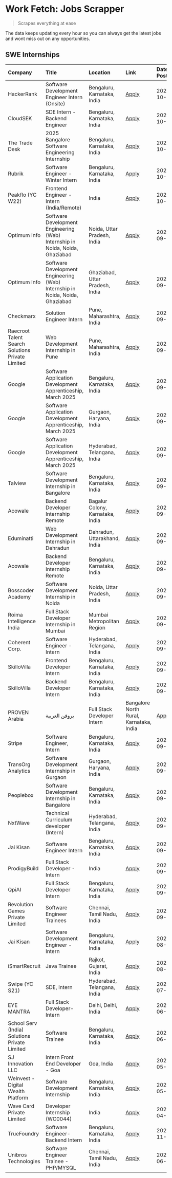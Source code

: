 # Work Fetch: Jobs Scrapper
> Scrapes everything at ease

The data keeps updating every hour so you can always get the latest jobs and wont miss out on any opportunities.

## SWE Internships
<!--START_SECTION:workfetch-->
| Company                                          | Title                                                                        | Location                                | Link                                                                                                                                                                                                                                                                                                                     | Date Posted   |
|:-------------------------------------------------|:-----------------------------------------------------------------------------|:----------------------------------------|:-------------------------------------------------------------------------------------------------------------------------------------------------------------------------------------------------------------------------------------------------------------------------------------------------------------------------|:--------------|
| HackerRank                                       | Software Development Engineer Intern (Onsite)                                | Bengaluru, Karnataka, India             | [Apply](https://in.linkedin.com/jobs/view/software-development-engineer-intern-onsite-at-hackerrank-4040131804?position=30&pageNum=0&refId=8IWtbDH5KMnryVDTUdQ93g%3D%3D&trackingId=jXDo%2B7g6C7FrTeSoNF6cug%3D%3D&trk=public_jobs_jserp-result_search-card)                                                              | 2024-10-03    |
| CloudSEK                                         | SDE Intern - Backend Engineer                                                | Bengaluru, Karnataka, India             | [Apply](https://in.linkedin.com/jobs/view/sde-intern-backend-engineer-at-cloudsek-4040104447?position=50&pageNum=0&refId=8IWtbDH5KMnryVDTUdQ93g%3D%3D&trackingId=zf4h853qSfKNXerhZVUvWQ%3D%3D&trk=public_jobs_jserp-result_search-card)                                                                                  | 2024-10-03    |
| The Trade Desk                                   | 2025 Bangalore Software Engineering Internship                               | Bengaluru, Karnataka, India             | [Apply](https://in.linkedin.com/jobs/view/2025-bangalore-software-engineering-internship-at-the-trade-desk-3987456531?position=14&pageNum=0&refId=8IWtbDH5KMnryVDTUdQ93g%3D%3D&trackingId=nvqpCndof2JUxtHq5Chkhg%3D%3D&trk=public_jobs_jserp-result_search-card)                                                         | 2024-10-02    |
| Rubrik                                           | Software Engineer - Winter Intern                                            | Bengaluru, Karnataka, India             | [Apply](https://in.linkedin.com/jobs/view/software-engineer-winter-intern-at-rubrik-4006567784?position=18&pageNum=0&refId=8IWtbDH5KMnryVDTUdQ93g%3D%3D&trackingId=594pLW0vM0H%2F9Ne4xuJslQ%3D%3D&trk=public_jobs_jserp-result_search-card)                                                                              | 2024-10-02    |
| Peakflo (YC W22)                                 | Frontend Engineer - Intern (India/Remote)                                    | India                                   | [Apply](https://in.linkedin.com/jobs/view/frontend-engineer-intern-india-remote-at-peakflo-yc-w22-4037729755?position=15&pageNum=0&refId=8IWtbDH5KMnryVDTUdQ93g%3D%3D&trackingId=IaVzGkFDu0JflHdqLMJFKA%3D%3D&trk=public_jobs_jserp-result_search-card)                                                                  | 2024-10-01    |
| Optimum Info                                     | Software Development Engineering (Web) Internship in Noida, Noida, Ghaziabad | Noida, Uttar Pradesh, India             | [Apply](https://in.linkedin.com/jobs/view/software-development-engineering-web-internship-in-noida-noida-ghaziabad-at-optimum-info-4037042231?position=7&pageNum=0&refId=8IWtbDH5KMnryVDTUdQ93g%3D%3D&trackingId=%2FgTzf9RccwcHHKs5QZKfXA%3D%3D&trk=public_jobs_jserp-result_search-card)                                | 2024-09-27    |
| Optimum Info                                     | Software Development Engineering (Web) Internship in Noida, Noida, Ghaziabad | Ghaziabad, Uttar Pradesh, India         | [Apply](https://in.linkedin.com/jobs/view/software-development-engineering-web-internship-in-noida-noida-ghaziabad-at-optimum-info-4037041629?position=8&pageNum=0&refId=8IWtbDH5KMnryVDTUdQ93g%3D%3D&trackingId=pv8G%2FSOM3%2BnhhShOkzZHCA%3D%3D&trk=public_jobs_jserp-result_search-card)                              | 2024-09-27    |
| Checkmarx                                        | Solution Engineer Intern                                                     | Pune, Maharashtra, India                | [Apply](https://in.linkedin.com/jobs/view/solution-engineer-intern-at-checkmarx-4036405936?position=58&pageNum=0&refId=8IWtbDH5KMnryVDTUdQ93g%3D%3D&trackingId=S0pf2t96BflBtJ9aS4XdwQ%3D%3D&trk=public_jobs_jserp-result_search-card)                                                                                    | 2024-09-27    |
| Raecroot Talent Search Solutions Private Limited | Web Development Internship in Pune                                           | Pune, Maharashtra, India                | [Apply](https://in.linkedin.com/jobs/view/web-development-internship-in-pune-at-raecroot-talent-search-solutions-private-limited-4034584677?position=46&pageNum=0&refId=8IWtbDH5KMnryVDTUdQ93g%3D%3D&trackingId=Hjrn1GWuCQoHgJbUnq8ucw%3D%3D&trk=public_jobs_jserp-result_search-card)                                   | 2024-09-26    |
| Google                                           | Software Application Development Apprenticeship, March 2025                  | Bengaluru, Karnataka, India             | [Apply](https://in.linkedin.com/jobs/view/software-application-development-apprenticeship-march-2025-at-google-4032957527?position=2&pageNum=0&refId=8IWtbDH5KMnryVDTUdQ93g%3D%3D&trackingId=cfNgjzlHosi4QGL4MRGHiA%3D%3D&trk=public_jobs_jserp-result_search-card)                                                      | 2024-09-24    |
| Google                                           | Software Application Development Apprenticeship, March 2025                  | Gurgaon, Haryana, India                 | [Apply](https://in.linkedin.com/jobs/view/software-application-development-apprenticeship-march-2025-at-google-4032958554?position=3&pageNum=0&refId=8IWtbDH5KMnryVDTUdQ93g%3D%3D&trackingId=8XUnb%2FXZgi43a%2FelA9uKRg%3D%3D&trk=public_jobs_jserp-result_search-card)                                                  | 2024-09-24    |
| Google                                           | Software Application Development Apprenticeship, March 2025                  | Hyderabad, Telangana, India             | [Apply](https://in.linkedin.com/jobs/view/software-application-development-apprenticeship-march-2025-at-google-4032957528?position=4&pageNum=0&refId=8IWtbDH5KMnryVDTUdQ93g%3D%3D&trackingId=d%2FVwKu%2Bo6JgVW7jzb372ZA%3D%3D&trk=public_jobs_jserp-result_search-card)                                                  | 2024-09-24    |
| Talview                                          | Software Development Internship in Bangalore                                 | Bengaluru, Karnataka, India             | [Apply](https://in.linkedin.com/jobs/view/software-development-internship-in-bangalore-at-talview-4033703077?position=11&pageNum=0&refId=8IWtbDH5KMnryVDTUdQ93g%3D%3D&trackingId=sEwhoDbKG%2FdNQHEMohv67Q%3D%3D&trk=public_jobs_jserp-result_search-card)                                                                | 2024-09-23    |
| Acowale                                          | Backend Developer Internship Remote                                          | Bagalur Colony, Karnataka, India        | [Apply](https://in.linkedin.com/jobs/view/backend-developer-internship-remote-at-acowale-4030088707?position=17&pageNum=0&refId=8IWtbDH5KMnryVDTUdQ93g%3D%3D&trackingId=NMm6ZazyrTCTSD7luoCNnw%3D%3D&trk=public_jobs_jserp-result_search-card)                                                                           | 2024-09-21    |
| Eduminatti                                       | Web Development Internship in Dehradun                                       | Dehradun, Uttarakhand, India            | [Apply](https://in.linkedin.com/jobs/view/web-development-internship-in-dehradun-at-eduminatti-4032105381?position=25&pageNum=0&refId=8IWtbDH5KMnryVDTUdQ93g%3D%3D&trackingId=GJ71UxLjInmHBd%2F4JXVHzA%3D%3D&trk=public_jobs_jserp-result_search-card)                                                                   | 2024-09-21    |
| Acowale                                          | Backend Developer Internship Remote                                          | Bengaluru, Karnataka, India             | [Apply](https://in.linkedin.com/jobs/view/backend-developer-internship-remote-at-acowale-4030975489?position=10&pageNum=0&refId=8IWtbDH5KMnryVDTUdQ93g%3D%3D&trackingId=8JgxQiOhiETVkoXsN76ngQ%3D%3D&trk=public_jobs_jserp-result_search-card)                                                                           | 2024-09-20    |
| Bosscoder Academy                                | Software Development Internship in Noida                                     | Noida, Uttar Pradesh, India             | [Apply](https://in.linkedin.com/jobs/view/software-development-internship-in-noida-at-bosscoder-academy-4031161323?position=16&pageNum=0&refId=8IWtbDH5KMnryVDTUdQ93g%3D%3D&trackingId=DH84V%2FURXbR7dlCAaq2GWg%3D%3D&trk=public_jobs_jserp-result_search-card)                                                          | 2024-09-20    |
| Roima Intelligence India                         | Full Stack Developer Internship in Mumbai                                    | Mumbai Metropolitan Region              | [Apply](https://in.linkedin.com/jobs/view/full-stack-developer-internship-in-mumbai-at-roima-intelligence-india-4031159544?position=48&pageNum=0&refId=8IWtbDH5KMnryVDTUdQ93g%3D%3D&trackingId=nCYwB6tZgSbBe3SK4RSJ3g%3D%3D&trk=public_jobs_jserp-result_search-card)                                                    | 2024-09-20    |
| Coherent Corp.                                   | Software Engineer - Intern                                                   | Hyderabad, Telangana, India             | [Apply](https://in.linkedin.com/jobs/view/software-engineer-intern-at-coherent-corp-4029132427?position=20&pageNum=0&refId=8IWtbDH5KMnryVDTUdQ93g%3D%3D&trackingId=0FP72pdiYujBm71PLdCnPw%3D%3D&trk=public_jobs_jserp-result_search-card)                                                                                | 2024-09-18    |
| SkilloVilla                                      | Frontend Developer Intern                                                    | Bengaluru, Karnataka, India             | [Apply](https://in.linkedin.com/jobs/view/frontend-developer-intern-at-skillovilla-4025873510?position=9&pageNum=0&refId=8IWtbDH5KMnryVDTUdQ93g%3D%3D&trackingId=oF5z9W04FQCEpUZNiRZpzA%3D%3D&trk=public_jobs_jserp-result_search-card)                                                                                  | 2024-09-17    |
| SkilloVilla                                      | Backend Developer Intern                                                     | Bengaluru, Karnataka, India             | [Apply](https://in.linkedin.com/jobs/view/backend-developer-intern-at-skillovilla-4025860894?position=12&pageNum=0&refId=8IWtbDH5KMnryVDTUdQ93g%3D%3D&trackingId=%2FfvY%2B1hnoTeqFPlEWs3lbA%3D%3D&trk=public_jobs_jserp-result_search-card)                                                                              | 2024-09-17    |
| PROVEN Arabia | بروفن العربية                    | Full Stack Developer Intern                                                  | Bangalore North Rural, Karnataka, India | [Apply](https://in.linkedin.com/jobs/view/full-stack-developer-intern-at-proven-arabia-%D8%A8%D8%B1%D9%88%D9%81%D9%86-%D8%A7%D9%84%D8%B9%D8%B1%D8%A8%D9%8A%D8%A9-4028862862?position=59&pageNum=0&refId=8IWtbDH5KMnryVDTUdQ93g%3D%3D&trackingId=kXr6zjwGbbLv3cJC7c4v%2Fg%3D%3D&trk=public_jobs_jserp-result_search-card) | 2024-09-17    |
| Stripe                                           | Software Engineer, Intern                                                    | Bengaluru, Karnataka, India             | [Apply](https://in.linkedin.com/jobs/view/software-engineer-intern-at-stripe-4008214242?position=5&pageNum=0&refId=8IWtbDH5KMnryVDTUdQ93g%3D%3D&trackingId=rglkMKklE0GkBqAXOjj4kQ%3D%3D&trk=public_jobs_jserp-result_search-card)                                                                                        | 2024-09-13    |
| TransOrg Analytics                               | Software Development Internship in Gurgaon                                   | Gurgaon, Haryana, India                 | [Apply](https://in.linkedin.com/jobs/view/software-development-internship-in-gurgaon-at-transorg-analytics-4024791052?position=52&pageNum=0&refId=8IWtbDH5KMnryVDTUdQ93g%3D%3D&trackingId=Q5yeni3qBp7u%2BRVog9fIXg%3D%3D&trk=public_jobs_jserp-result_search-card)                                                       | 2024-09-12    |
| Peoplebox                                        | Software Development Internship in Bangalore                                 | Bengaluru, Karnataka, India             | [Apply](https://in.linkedin.com/jobs/view/software-development-internship-in-bangalore-at-peoplebox-4022411601?position=13&pageNum=0&refId=8IWtbDH5KMnryVDTUdQ93g%3D%3D&trackingId=hdgXMaLl%2F1LN7l%2BU4J8P%2BA%3D%3D&trk=public_jobs_jserp-result_search-card)                                                          | 2024-09-10    |
| NxtWave                                          | Technical Curriculum developer (Intern)                                      | Hyderabad, Telangana, India             | [Apply](https://in.linkedin.com/jobs/view/technical-curriculum-developer-intern-at-nxtwave-4020462207?position=35&pageNum=0&refId=8IWtbDH5KMnryVDTUdQ93g%3D%3D&trackingId=mSYrG7WFkmF0hik9%2BZG1Hg%3D%3D&trk=public_jobs_jserp-result_search-card)                                                                       | 2024-09-09    |
| Jai Kisan                                        | Software Engineer Intern                                                     | Bengaluru, Karnataka, India             | [Apply](https://in.linkedin.com/jobs/view/software-engineer-intern-at-jai-kisan-4024075360?position=36&pageNum=0&refId=8IWtbDH5KMnryVDTUdQ93g%3D%3D&trackingId=13h7S9HQ%2Bct%2BiYmrCSfNwA%3D%3D&trk=public_jobs_jserp-result_search-card)                                                                                | 2024-09-09    |
| ProdigyBuild                                     | Full Stack Developer - Intern                                                | India                                   | [Apply](https://in.linkedin.com/jobs/view/full-stack-developer-intern-at-prodigybuild-4019591942?position=45&pageNum=0&refId=8IWtbDH5KMnryVDTUdQ93g%3D%3D&trackingId=qyKH1p%2FIzTMWghzigwh%2BgQ%3D%3D&trk=public_jobs_jserp-result_search-card)                                                                          | 2024-09-08    |
| QpiAI                                            | Full Stack Developer Intern                                                  | Bengaluru, Karnataka, India             | [Apply](https://in.linkedin.com/jobs/view/full-stack-developer-intern-at-qpiai-4017395346?position=29&pageNum=0&refId=8IWtbDH5KMnryVDTUdQ93g%3D%3D&trackingId=T2hdmajdKtNZUHO5ADOCVw%3D%3D&trk=public_jobs_jserp-result_search-card)                                                                                     | 2024-09-06    |
| Revolution Games Private Limited                 | Software Engineer Trainees                                                   | Chennai, Tamil Nadu, India              | [Apply](https://in.linkedin.com/jobs/view/software-engineer-trainees-at-revolution-games-private-limited-4015912927?position=27&pageNum=0&refId=8IWtbDH5KMnryVDTUdQ93g%3D%3D&trackingId=tI4keofT1loLdq2V0nE30Q%3D%3D&trk=public_jobs_jserp-result_search-card)                                                           | 2024-09-02    |
| Jai Kisan                                        | Software Development Engineer - Intern                                       | Bengaluru, Karnataka, India             | [Apply](https://in.linkedin.com/jobs/view/software-development-engineer-intern-at-jai-kisan-4027288169?position=24&pageNum=0&refId=8IWtbDH5KMnryVDTUdQ93g%3D%3D&trackingId=MhZPpTkLYYpAWizAPmO2uQ%3D%3D&trk=public_jobs_jserp-result_search-card)                                                                        | 2024-08-22    |
| iSmartRecruit                                    | Java Trainee                                                                 | Rajkot, Gujarat, India                  | [Apply](https://in.linkedin.com/jobs/view/java-trainee-at-ismartrecruit-3992301825?position=32&pageNum=0&refId=8IWtbDH5KMnryVDTUdQ93g%3D%3D&trackingId=kAI%2BUy%2Fvc8%2BqSCbGZZZNDA%3D%3D&trk=public_jobs_jserp-result_search-card)                                                                                      | 2024-08-06    |
| Swipe (YC S21)                                   | SDE, Intern                                                                  | Hyderabad, Telangana, India             | [Apply](https://in.linkedin.com/jobs/view/sde-intern-at-swipe-yc-s21-3980368092?position=38&pageNum=0&refId=8IWtbDH5KMnryVDTUdQ93g%3D%3D&trackingId=kj8j3VDOFWDm1xWwihAnMg%3D%3D&trk=public_jobs_jserp-result_search-card)                                                                                               | 2024-07-22    |
| EYE MANTRA                                       | Full Stack Developer- Intern                                                 | Delhi, Delhi, India                     | [Apply](https://in.linkedin.com/jobs/view/full-stack-developer-intern-at-eye-mantra-3960988037?position=44&pageNum=0&refId=8IWtbDH5KMnryVDTUdQ93g%3D%3D&trackingId=OrlV3IdIaqtx2Y7av4CyFA%3D%3D&trk=public_jobs_jserp-result_search-card)                                                                                | 2024-06-28    |
| School Serv (India) Solutions Private Limited    | Software Trainee                                                             | Bengaluru, Karnataka, India             | [Apply](https://in.linkedin.com/jobs/view/software-trainee-at-school-serv-india-solutions-private-limited-3953917603?position=42&pageNum=0&refId=8IWtbDH5KMnryVDTUdQ93g%3D%3D&trackingId=xSfNMTeyG2MQDxDkV2iR5w%3D%3D&trk=public_jobs_jserp-result_search-card)                                                          | 2024-06-19    |
| SJ Innovation LLC                                | Intern Front End Developer - Goa                                             | Goa, India                              | [Apply](https://in.linkedin.com/jobs/view/intern-front-end-developer-goa-at-sj-innovation-llc-3931678611?position=21&pageNum=0&refId=8IWtbDH5KMnryVDTUdQ93g%3D%3D&trackingId=APyXC3XkpM42raChJhtjQQ%3D%3D&trk=public_jobs_jserp-result_search-card)                                                                      | 2024-05-24    |
| WeInvest - Digital Wealth Platform               | Software Development Internship                                              | Bengaluru, Karnataka, India             | [Apply](https://in.linkedin.com/jobs/view/software-development-internship-at-weinvest-digital-wealth-platform-3912867225?position=6&pageNum=0&refId=8IWtbDH5KMnryVDTUdQ93g%3D%3D&trackingId=WV67HO1xs8cGRbbCSM%2F4CA%3D%3D&trk=public_jobs_jserp-result_search-card)                                                     | 2024-05-01    |
| Wave Card Private Limited                        | Developer Internship (WC0044)                                                | India                                   | [Apply](https://in.linkedin.com/jobs/view/developer-internship-wc0044-at-wave-card-private-limited-3900079966?position=43&pageNum=0&refId=8IWtbDH5KMnryVDTUdQ93g%3D%3D&trackingId=CIUHQEFAUdCdhJ84YYVo%2FA%3D%3D&trk=public_jobs_jserp-result_search-card)                                                               | 2024-04-15    |
| TrueFoundry                                      | Software Engineer-Backend Intern                                             | Bengaluru, Karnataka, India             | [Apply](https://in.linkedin.com/jobs/view/software-engineer-backend-intern-at-truefoundry-3779508170?position=41&pageNum=0&refId=8IWtbDH5KMnryVDTUdQ93g%3D%3D&trackingId=MbyfYahklTwApsvSxOY%2FQg%3D%3D&trk=public_jobs_jserp-result_search-card)                                                                        | 2023-11-10    |
| Unibros Technologies                             | Software Engineer Trainee - PHP/MYSQL                                        | Chennai, Tamil Nadu, India              | [Apply](https://in.linkedin.com/jobs/view/software-engineer-trainee-php-mysql-at-unibros-technologies-3656599241?position=37&pageNum=0&refId=8IWtbDH5KMnryVDTUdQ93g%3D%3D&trackingId=gJ4RfrgKFCWWmlpFjjzdBQ%3D%3D&trk=public_jobs_jserp-result_search-card)                                                              | 2023-06-12    |
<!--END_SECTION:workfetch-->
